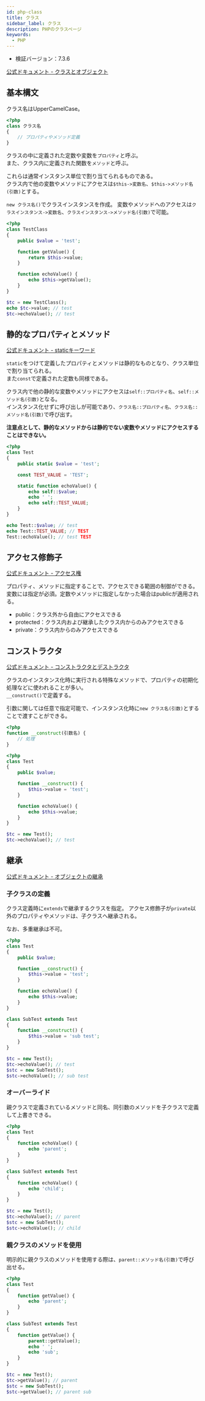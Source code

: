 ```yaml
---
id: php-class
title: クラス
sidebar_label: クラス
description: PHPのクラスページ
keywords:
  - PHP
---
```


- 検証バージョン：7.3.6

[公式ドキュメント - クラスとオブジェクト](https://www.php.net/manual/ja/language.oop5.php)

## 基本構文
クラス名はUpperCamelCase。

```php
<?php
class クラス名
{
    // プロパティやメソッド定義
}
```

クラスの中に定義された定数や変数を`プロパティ`と呼ぶ。  
また、クラス内に定義された関数を`メソッド`と呼ぶ。

これらは通常インスタンス単位で割り当てられるものである。  
クラス内で他の変数やメソッドにアクセスは`$this->変数名`、`$this->メソッド名(引数)`とする。

`new クラス名()`でクラスインスタンスを作成。
変数やメソッドへのアクセスは`クラスインスタンス->変数名`、`クラスインスタンス->メソッド名(引数)`で可能。

```php
<?php
class TestClass
{
    public $value = 'test';

    function getValue() {
        return $this->value;
    }

    function echoValue() {
        echo $this->getValue();
    }
}

$tc = new TestClass();
echo $tc->value; // test
$tc->echoValue(); // test
```

## 静的なプロパティとメソッド
[公式ドキュメント - staticキーワード](https://www.php.net/manual/ja/language.oop5.static.php)

`static`をつけて定義したプロパティとメソッドは静的なものとなり、クラス単位で割り当てられる。  
また`const`で定義された定数も同様である。

クラス内で他の静的な変数やメソッドにアクセスは`self::プロパティ名`、`self::メソッド名(引数)`となる。  
インスタンス化せずに呼び出しが可能であり、`クラス名::プロパティ名`、`クラス名::メソッド名(引数)`で呼び出す。

**注意点として、静的なメソッドからは静的でない変数やメソッドにアクセスすることはできない。**

```php
<?php
class Test
{
    public static $value = 'test';

    const TEST_VALUE = 'TEST';

    static function echoValue() {
        echo self::$value;
        echo ' ';
        echo self::TEST_VALUE;
    }
}

echo Test::$value; // test
echo Test::TEST_VALUE; // TEST
Test::echoValue(); // test TEST
```

## アクセス修飾子
[公式ドキュメント - アクセス権](https://www.php.net/manual/ja/language.oop5.visibility.php)

プロパティ、メソッドに指定することで、アクセスできる範囲の制御ができる。
変数には指定が必須。定数やメソッドに指定しなかった場合はpublicが適用される。

- public：クラス外から自由にアクセスできる
- protected：クラス内および継承したクラス内からのみアクセスできる
- private：クラス内からのみアクセスできる

## コンストラクタ
[公式ドキュメント - コンストラクタとデストラクタ](https://www.php.net/manual/ja/language.oop5.decon.php)

クラスのインスタンス化時に実行される特殊なメソッドで、プロパティの初期化処理などに使われることが多い。  
`__construct()`で定義する。

引数に関しては任意で指定可能で、インスタンス化時に`new クラス名(引数)`とすることで渡すことができる。

```php
<?php
function __construct(引数名) {
    // 処理
}
```

```php
<?php
class Test
{
    public $value;

    function __construct() {
        $this->value = 'test';
    }

    function echoValue() {
        echo $this->value;
    }
}

$tc = new Test();
$tc->echoValue(); // test
```

## 継承
[公式ドキュメント - オブジェクトの継承](https://www.php.net/manual/ja/language.oop5.inheritance.php)

### 子クラスの定義
クラス定義時に`extends`で継承するクラスを指定。
アクセス修飾子が`private`以外のプロパティやメソッドは、子クラスへ継承される。

なお、多重継承は不可。

```php
<?php
class Test
{
    public $value;

    function __construct() {
        $this->value = 'test';
    }

    function echoValue() {
        echo $this->value;
    }
}

class SubTest extends Test
{
    function __construct() {
        $this->value = 'sub test';
    }
}

$tc = new Test();
$tc->echoValue(); // test
$stc = new SubTest();
$stc->echoValue(); // sub test
```

### オーバーライド
親クラスで定義されているメソッドと同名、同引数のメソッドを子クラスで定義して上書きできる。

```php
<?php
class Test
{
    function echoValue() {
        echo 'parent';
    }
}

class SubTest extends Test
{
    function echoValue() {
        echo 'child';
    }
}

$tc = new Test();
$tc->echoValue(); // parent
$stc = new SubTest();
$stc->echoValue(); // child
```

### 親クラスのメソッドを使用
明示的に親クラスのメソッドを使用する際は、`parent::メソッド名(引数)`で呼び出せる。

```php
<?php
class Test
{
    function getValue() {
        echo 'parent';
    }
}

class SubTest extends Test
{
    function getValue() {
        parent::getValue();
        echo ' ';
        echo 'sub';
    }
}

$tc = new Test();
$tc->getValue(); // parent
$stc = new SubTest();
$stc->getValue(); // parent sub
```